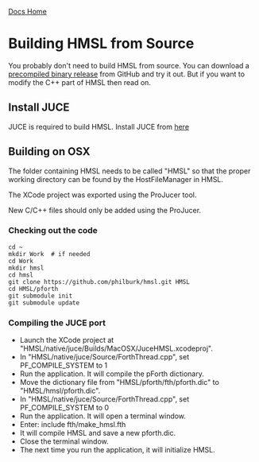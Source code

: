 [Docs Home](.)

# Building HMSL from Source

You probably don't need to build HMSL from source.
You can download a [precompiled binary release](https://github.com/philburk/hmsl/releases) from GitHub and try it out.
But if you want to modify the C++ part of HMSL then read on.

## Install JUCE

JUCE is required to build HMSL. Install JUCE from [here](https://shop.juce.com/)

## Building on OSX

The folder containing HMSL needs to be called "HMSL" so that the proper working directory can be
found by the HostFileManager in HMSL.

The XCode project was exported using the ProJucer tool.

New C/C++ files should only be added using the ProJucer.

### Checking out the code

    cd ~
    mkdir Work  # if needed
    cd Work
    mkdir hmsl
    cd hmsl
    git clone https://github.com/philburk/hmsl.git HMSL
    cd HMSL/pforth
    git submodule init
    git submodule update
    
### Compiling the JUCE port
* Launch the XCode project at "HMSL/native/juce/Builds/MacOSX/JuceHMSL.xcodeproj".
* In "HMSL/native/juce/Source/ForthThread.cpp", set PF_COMPILE_SYSTEM to 1
* Run the application. It will compile the pForth dictionary.
* Move the dictionary file from "HMSL/pforth/fth/pforth.dic" to "HMSL/hmsl/pforth.dic".
* In "HMSL/native/juce/Source/ForthThread.cpp", set PF_COMPILE_SYSTEM to 0
* Run the application. It will open a terminal window.
* Enter:   include fth/make_hmsl.fth
* It will compile HMSL and save a new pforth.dic.
* Close the terminal window.
* The next time you run the application, it will initialize HMSL.
